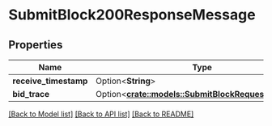 # SubmitBlock200ResponseMessage

## Properties

Name | Type | Description | Notes
------------ | ------------- | ------------- | -------------
**receive_timestamp** | Option<**String**> |  | [optional]
**bid_trace** | Option<[**crate::models::SubmitBlockRequestMessage**](submitBlock_request_message.md)> |  | [optional]

[[Back to Model list]](../README.md#documentation-for-models) [[Back to API list]](../README.md#documentation-for-api-endpoints) [[Back to README]](../README.md)


